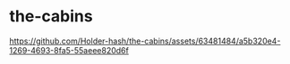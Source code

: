 # the-cabins

https://github.com/Holder-hash/the-cabins/assets/63481484/a5b320e4-1269-4693-8fa5-55aeee820d6f
